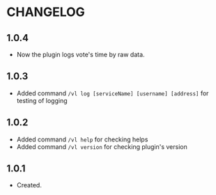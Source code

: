 # CHANGELOG

## 1.0.4

* Now the plugin logs vote's time by raw data.

## 1.0.3

* Added command `/vl log [serviceName] [username] [address]` for testing of logging

## 1.0.2

* Added command `/vl help` for checking helps
* Added command `/vl version` for checking plugin's version

## 1.0.1

* Created.
